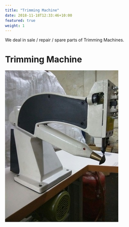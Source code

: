 ```yaml
---
title: "Trimming Machine"
date: 2018-11-18T12:33:46+10:00
featured: true
weight: 1
---
```


We deal in sale / repair / spare parts of Trimming Machines.


# Trimming Machine
![Post-Bed Shoe Upper Sewing Machine](/images/Trimming-Machine.jpg)



